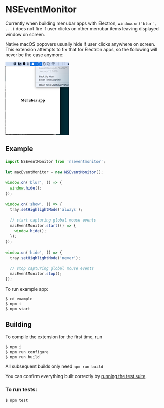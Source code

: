 # NSEventMonitor

Currently when building menubar apps with Electron, `window.on('blur', ...)` does not fire if user clicks on other menubar items leaving displayed window on screen. 

Native macOS popovers usually hide if user clicks anywhere on screen. This extension attempts to fix that for Electron apps, so the following will never be the case anymore:

<img src="readme/screenshot.png" width="200" />

## Example

```js
import NSEventMonitor from 'nseventmonitor';

let macEventMonitor = new NSEventMonitor();

window.on('blur', () => {
  window.hide();
});

window.on('show', () => {
  tray.setHighlightMode('always');

  // start capturing global mouse events
  macEventMonitor.start(() => {
    window.hide();
  });
});

window.on('hide', () => {
  tray.setHighlightMode('never');

  // stop capturing global mouse events
  macEventMonitor.stop();
});
```

To run example app:

```
$ cd example
$ npm i
$ npm start
```

## Building

To compile the extension for the first time, run 

```
$ npm i
$ npm run configure
$ npm run build
```

All subsequent builds only need `npm run build`

You can confirm everything built correctly by [running the test suite](#to-run-tests).

### To run tests:

```
$ npm test
```
